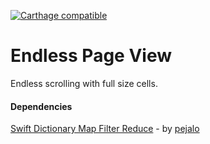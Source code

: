 [![Carthage compatible](https://img.shields.io/badge/Carthage-compatible-4BC51D.svg?style=flat)](https://github.com/Carthage/Carthage)

# Endless Page View

Endless scrolling with full size cells.

#### Dependencies

[Swift Dictionary Map Filter Reduce](https://gist.github.com/pejalo/ee76b2560dbe76aa6baf8b338839c536) - by [pejalo](https://github.com/pejalo)
